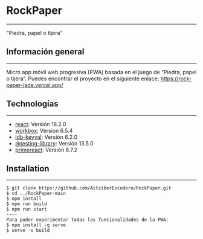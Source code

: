 # RockPaper
***
"Piedra, papel o tijera"
## Información general
***
Micro app móvil web progresiva (PWA) basada en el juego de “Piedra, papel o tijera”.
Puedes encontrar el proyecto en el siguiente enlace: https://rock-paper-jade.vercel.app/
## Technologías
***
* [react](https://es.reactjs.org/): Versión 18.2.0 
* [workbox](https://developer.chrome.com/docs/workbox/): Version 6.5.4
* [idb-keyval](https://www.npmjs.com/package/idb-keyval): Versión 6.2.0
* [@testing-library](https://testing-library.com/): Versión 13.5.0
* [primereact](https://www.primefaces.org/primereact/): Versión 8.7.2
## Installation
***
```
$ git clone https://github.com/AitziberEscudero/RockPaper.git
$ cd ../RockPaper-main
$ npm install
$ npm run build
$ npm run start
----
Para poder experimentar todas las funcionalidades de la PWA:
$ npm install -g serve  
$ serve -s build
```
